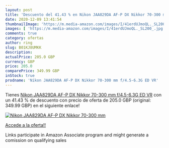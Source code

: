 ```yaml
---
layout: post
title: 'Descuento del 41.43 % en Nikon JAA829DA AF-P DX Nikkor 70-300 mm '
date: 2020-12-09 13:41:54
thumbnailImage: 'https://m.media-amazon.com/images/I/41erdUJmoQL._SL200_.jpg'
images: [ 'https://m.media-amazon.com/images/I/41erdUJmoQL._SL200_.jpg' ]
comments: true
category: ofertas
author: ring
slug: B01KJ8UMKK
description:
actualPrice: 205.0 GBP
currency: GBP
price: 205.0
comparePrice: 349.99 GBP
inStock: true
prodname: 'Nikon JAA829DA AF-P DX Nikkor 70-300 mm f/4.5-6.3G ED VR'
---
```


Tienes [Nikon JAA829DA AF-P DX Nikkor 70-300 mm f/4.5-6.3G ED VR](https://www.amazon.co.uk/dp/B01KJ8UMKK/?tag=tolees0a-21) con un 41.43 % de descuento con precio de oferta de 205.0 GBP (original: 349.99 GBP) en el siguiente enlace!

[![Nikon JAA829DA AF-P DX Nikkor 70-300 mm ](https://m.media-amazon.com/images/I/41erdUJmoQL._SL200_.jpg)](https://www.amazon.co.uk/dp/B01KJ8UMKK/?tag=tolees0a-21)

[Accede a la oferta!!](https://www.amazon.co.uk/dp/B01KJ8UMKK/?tag=tolees0a-21)

Links participate in Amazon Associate program and might generate a comission on qualifying sales


